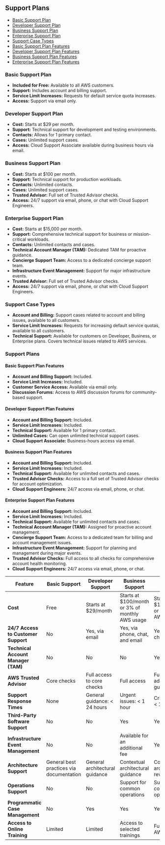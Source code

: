 ## Support Plans

- [Basic Support Plan](#basic-support-plan)
- [Developer Support Plan](#developer-support-plan)
- [Business Support Plan](#business-support-plan)
- [Enterprise Support Plan](#enterprise-support-plan)
- [Support Case Types](#support-case-types)
- [Basic Support Plan Features](#basic-support-plan-features)
- [Developer Support Plan Features](#developer-support-plan-features)
- [Business Support Plan Features](#business-support-plan-features)
- [Enterprise Support Plan Features](#enterprise-support-plan-features)

### Basic Support Plan

- **Included for Free:** Available to all AWS customers.
- **Support:** Includes account and billing support.
- **Service Limit Increases:** Requests for default service quota increases.
- **Access:** Support via email only.

### Developer Support Plan

- **Cost:** Starts at $29 per month.
- **Support:** Technical support for development and testing environments.
- **Contacts:** Allows for 1 primary contact.
- **Cases:** Unlimited support cases.
- **Access:** Cloud Support Associate available during business hours via email.

### Business Support Plan

- **Cost:** Starts at $100 per month.
- **Support:** Technical support for production workloads.
- **Contacts:** Unlimited contacts.
- **Cases:** Unlimited support cases.
- **Trusted Advisor:** Full set of Trusted Advisor checks.
- **Access:** 24/7 support via email, phone, or chat with Cloud Support Engineers.

### Enterprise Support Plan

- **Cost:** Starts at $15,000 per month.
- **Support:** Comprehensive technical support for business or mission-critical workloads.
- **Contacts:** Unlimited contacts and cases.
- **Technical Account Manager (TAM):** Dedicated TAM for proactive guidance.
- **Concierge Support Team:** Access to a dedicated concierge support team.
- **Infrastructure Event Management:** Support for major infrastructure events.
- **Trusted Advisor:** Full set of Trusted Advisor checks.
- **Access:** 24/7 support via email, phone, or chat with Cloud Support Engineers.

### Support Case Types

- **Account and Billing:** Support cases related to account and billing issues, available to all customers.
- **Service Limit Increases:** Requests for increasing default service quotas, available to all customers.
- **Technical Support:** Available for customers on Developer, Business, or Enterprise plans. Covers technical issues related to AWS services.

### Support Plans

#### Basic Support Plan Features

- **Account and Billing Support:** Included.
- **Service Limit Increases:** Included.
- **Customer Service Access:** Available via email only.
- **Discussion Forums:** Access to AWS discussion forums for community-based support.

#### Developer Support Plan Features

- **Account and Billing Support:** Included.
- **Service Limit Increases:** Included.
- **Technical Support:** Available for 1 primary contact.
- **Unlimited Cases:** Can open unlimited technical support cases.
- **Cloud Support Associate:** Business-hours access via email.

#### Business Support Plan Features

- **Account and Billing Support:** Included.
- **Service Limit Increases:** Included.
- **Technical Support:** Available for unlimited contacts and cases.
- **Trusted Advisor Checks:** Access to a full set of Trusted Advisor checks for account optimization.
- **Cloud Support Engineers:** 24/7 access via email, phone, or chat.

#### Enterprise Support Plan Features

- **Account and Billing Support:** Included.
- **Service Limit Increases:** Included.
- **Technical Support:** Available for unlimited contacts and cases.
- **Technical Account Manager (TAM):** Assigned for proactive account management.
- **Concierge Support Team:** Access to a dedicated team for billing and account management issues.
- **Infrastructure Event Management:** Support for planning and management during major events.
- **Trusted Advisor Checks:** Full access to all checks for comprehensive account health monitoring.
- **Cloud Support Engineers:** 24/7 access via email, phone, or chat.

| Feature                             | Basic Support                            | Developer Support              | Business Support                                | Enterprise Support                            |
| ----------------------------------- | ---------------------------------------- | ------------------------------ | ----------------------------------------------- | --------------------------------------------- |
| **Cost**                            | Free                                     | Starts at $29/month            | Starts at $100/month or 3% of monthly AWS usage | Starts at $15,000/month or based on AWS usage |
| **24/7 Access to Customer Support** | No                                       | Yes, via email                 | Yes, via phone, chat, and email                 | Yes, via phone, chat, and email               |
| **Technical Account Manager (TAM)** | No                                       | No                             | No                                              | Yes                                           |
| **AWS Trusted Advisor**             | Core checks                              | Full access to core checks     | Full access                                     | Full access with additional guidance          |
| **Support Response Times**          | None                                     | General guidance: < 24 hours   | Urgent issues: < 1 hour                         | Critical issues: < 15 minutes                 |
| **Third-Party Software Support**    | No                                       | No                             | Yes                                             | Yes                                           |
| **Infrastructure Event Management** | No                                       | No                             | Available for an additional fee                 | Yes                                           |
| **Architecture Support**            | General best practices via documentation | General architectural guidance | Contextual architectural guidance               | Consultative architectural review             |
| **Operations Support**              | No                                       | No                             | Support for common operations                   | Support for complex operations                |
| **Programmatic Case Management**    | No                                       | Yes                            | Yes                                             | Yes                                           |
| **Access to Online Training**       | Limited                                  | Limited                        | Access to selected trainings                    | Full access to AWS training                   |

